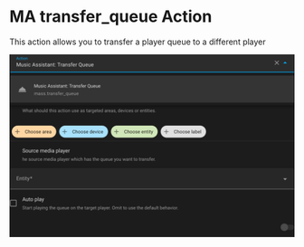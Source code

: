# MA transfer_queue Action

This action allows you to transfer a player queue to a different player

![image](../assets/screenshots/service-call/transfer-queue.jpg)
